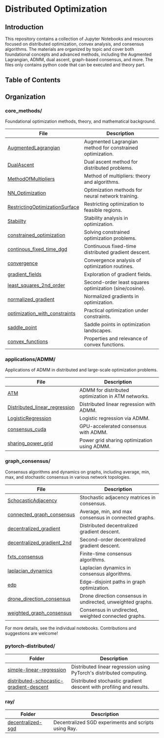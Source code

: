 # Distributed Optimization

## Introduction
This repository contains a collection of Jupyter Notebooks and resources focused on distributed optimization, convex analysis, and consensus algorithms. The materials are organized by topic and cover both foundational concepts and advanced methods, including the Augmented Lagrangian, ADMM, dual ascent, graph-based consensus, and more. The files only contains python code that can be executed and theory part. 

## Table of Contents


## Organization


### core_methods/

Foundational optimization methods, theory, and mathematical background.

| File | Description |
|------|-------------|
| [AugmentedLagrangian](core_methods/AugmentedLagrangian.ipynb) | Augmented Lagrangian method for constrained optimization. |
| [DualAscent](core_methods/DualAscent.ipynb) | Dual ascent method for distributed problems. |
| [MethodOfMultipliers](core_methods/MethodOfMultipliers.ipynb) | Method of multipliers: theory and algorithms. |
| [NN_Optimization](core_methods/NN_Optimization.ipynb) | Optimization methods for neural network training. |
| [RestrictingOptimizationSurface](core_methods/RestrictingOptimizationSurface.ipynb) | Restricting optimization to feasible regions. |
| [Stabiilty](core_methods/Stabiilty.ipynb) | Stability analysis in optimization. |
| [constrained_optimization](core_methods/constrained_optimization.ipynb) | Solving constrained optimization problems. |
| [continous_fixed_time_dgd](core_methods/continous_fixed_time_dgd.ipynb) | Continuous fixed-time distributed gradient descent. |
| [convergence](core_methods/convergence.ipynb) | Convergence analysis of optimization routines. |
| [gradient_fields](core_methods/gradient_fields.ipynb) | Exploration of gradient fields. |
| [least_squares_2nd_order](core_methods/least_squares_2nd_order_optmization_sine_cos.ipynb) | Second-order least squares optimization (sine/cosine). |
| [normalized_gradient](core_methods/normalized_gradient_.ipynb) | Normalized gradients in optimization. |
| [optimization_with_constraints](core_methods/optimization_with_constraints.ipynb) | Practical optimization under constraints. |
| [saddle_point](core_methods/saddle_point.ipynb) | Saddle points in optimization landscapes. |
| [convex_functions](core_methods/math/convex_functions.ipynb) | Properties and relevance of convex functions. |

### applications/ADMM/

Applications of ADMM in distributed and large-scale optimization problems.

| File | Description |
|------|-------------|
| [ATM](applications/ADMM/ATM.ipynb) | ADMM for distributed optimization in ATM networks. |
| [Distributed_linear_regression](applications/ADMM/Distributed_linear_regression.ipynb) | Distributed linear regression with ADMM. |
| [LogisticRegression](applications/ADMM/LogisticRegression.ipynb) | Logistic regression via ADMM. |
| [consensus_cuda](applications/ADMM/consensus_cuda.ipynb) | GPU-accelerated consensus with ADMM. |
| [sharing_power_grid](applications/ADMM/sharing_power_grid.ipynb) | Power grid sharing optimization using ADMM. |

### graph_consensus/

Consensus algorithms and dynamics on graphs, including average, min, max, and stochastic consensus in various network topologies.

| File | Description |
|------|-------------|
| [SchocasticAdjacency](graph_consensus/SchocasticAdjacency.ipynb) | Stochastic adjacency matrices in consensus. |
| [connected_graph_consensus](graph_consensus/connected_graph_avg_min_max_consensus.ipynb) | Average, min, and max consensus in connected graphs. |
| [decentralized_gradient](graph_consensus/distributed_decentrarlized_gradient_descent.ipynb) | Distributed decentralized gradient descent. |
| [decentralized_gradient_2nd](graph_consensus/distributed_decentrarlized_gradient_descent_2nd_order.ipynb) | Second-order decentralized gradient descent. |
| [fxts_consensus](graph_consensus/fxts_consensus.ipynb) | Finite-time consensus algorithms. |
| [laplacian_dynamics](graph_consensus/laplacian_dynamics.ipynb) | Laplacian dynamics in consensus algorithms. |
| [edp](graph_consensus/uncapacitated_capacitated_edp.ipynb) | Edge-disjoint paths in graph optimization. |
| [drone_direction_consensus](graph_consensus/undirected_unweighted_drone_direction_consensus.ipynb) | Drone direction consensus in undirected, unweighted graphs. |
| [weighted_graph_consensus](graph_consensus/undirected_weighted_connected_graph_avg_min_max_consensus.ipynb) | Consensus in undirected, weighted connected graphs. |

For more details, see the individual notebooks. Contributions and suggestions are welcome!

### pytorch-distributed/

| Folder | Description |
|--------|-------------|
| [simple-linear-regression](pytorch-distributed/simple-linear-regression/) | Distributed linear regression using PyTorch's distributed computing. |
| [distributed-schocastic-gradient-descent](pytorch-distributed/distributed-schocastic-gradient-descent/) | Distributed stochastic gradient descent with profiling and results. |

### ray/

| Folder | Description |
|--------|-------------|
| [decentralized-sgd](ray/decentralized-sgd/) | Decentralized SGD experiments and scripts using Ray. |